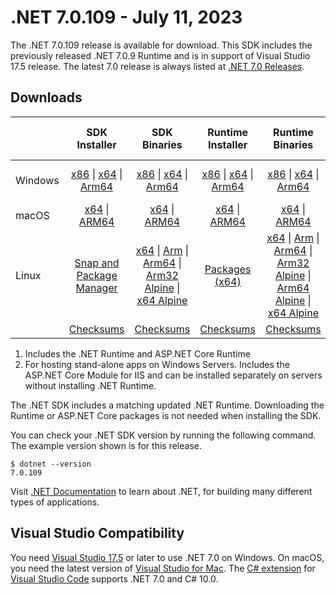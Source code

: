 # .NET 7.0.109 - July 11, 2023

The .NET 7.0.109 release is available for download. This SDK includes the previously released .NET 7.0.9 Runtime and is in support of Visual Studio 17.5 release. The latest 7.0 release is always listed at [.NET 7.0 Releases](../README.md).

## Downloads

|           | SDK Installer                        | SDK Binaries                 | Runtime Installer                                        | Runtime Binaries                                 | ASP.NET Core Runtime           |Windows Desktop Runtime          |
| --------- | :------------------------------------------:     | :----------------------:                 | :---------------------------:                            | :-------------------------:                      | :-----------------:            | :-----------------:            |
| Windows   | [x86][dotnet-sdk-win-x86.exe] \| [x64][dotnet-sdk-win-x64.exe] \| [Arm64][dotnet-sdk-win-arm64.exe] | [x86][dotnet-sdk-win-x86.zip] \| [x64][dotnet-sdk-win-x64.zip] \|  [Arm64][dotnet-sdk-win-arm64.zip] | [x86][dotnet-runtime-win-x86.exe] \| [x64][dotnet-runtime-win-x64.exe] \| [Arm64][dotnet-runtime-win-arm64.exe] | [x86][dotnet-runtime-win-x86.zip] \| [x64][dotnet-runtime-win-x64.zip] \| [Arm64][dotnet-runtime-win-arm64.zip] | [x86][aspnetcore-runtime-win-x86.exe] \| [x64][aspnetcore-runtime-win-x64.exe] \|; [Hosting Bundle][dotnet-hosting-win.exe] | [x86][windowsdesktop-runtime-win-x86.exe] \| [x64][windowsdesktop-runtime-win-x64.exe] \| [Arm64][windowsdesktop-runtime-win-arm64.exe] |
| macOS     | [x64][dotnet-sdk-osx-x64.pkg] \| [ARM64][dotnet-sdk-osx-arm64.pkg] | [x64][dotnet-sdk-osx-x64.tar.gz] \| [ARM64][dotnet-sdk-osx-arm64.tar.gz]  | [x64][dotnet-runtime-osx-x64.pkg] \| [ARM64][dotnet-runtime-osx-arm64.pkg] | [x64][dotnet-runtime-osx-x64.tar.gz] \| [ARM64][dotnet-runtime-osx-arm64.tar.gz]| [x64][aspnetcore-runtime-osx-x64.tar.gz] \| [ARM64][aspnetcore-runtime-osx-arm64.tar.gz] | - |
| Linux     |  [Snap and Package Manager](../install-linux.md)  | [x64][dotnet-sdk-linux-x64.tar.gz] \| [Arm][dotnet-sdk-linux-arm.tar.gz]  \| [Arm64][dotnet-sdk-linux-arm64.tar.gz] \| [Arm32 Alpine][dotnet-sdk-linux-musl-arm.tar.gz]  \| [x64 Alpine][dotnet-sdk-linux-musl-x64.tar.gz] | [Packages (x64)][linux-packages] | [x64][dotnet-runtime-linux-x64.tar.gz] \| [Arm][dotnet-runtime-linux-arm.tar.gz] \| [Arm64][dotnet-runtime-linux-arm64.tar.gz] \| [Arm32 Alpine][dotnet-runtime-linux-musl-arm.tar.gz] \| [Arm64 Alpine][dotnet-runtime-linux-musl-arm64.tar.gz] \| [x64 Alpine][dotnet-runtime-linux-musl-x64.tar.gz]  | [x64][aspnetcore-runtime-linux-x64.tar.gz]  \| [Arm][aspnetcore-runtime-linux-arm.tar.gz] \| [Arm64][aspnetcore-runtime-linux-arm64.tar.gz] \| [x64 Alpine][aspnetcore-runtime-linux-musl-x64.tar.gz] | - |
|  | [Checksums][checksums-sdk]                             | [Checksums][checksums-sdk]                                      | [Checksums][checksums-runtime]                             | [Checksums][checksums-runtime]  | [Checksums][checksums-runtime]  | [Checksums][checksums-runtime] |

1. Includes the .NET Runtime and ASP.NET Core Runtime
2. For hosting stand-alone apps on Windows Servers. Includes the ASP.NET Core Module for IIS and can be installed separately on servers without installing .NET Runtime.

The .NET SDK includes a matching updated .NET Runtime. Downloading the Runtime or ASP.NET Core packages is not needed when installing the SDK.

You can check your .NET SDK version by running the following command. The example version shown is for this release.

```console
$ dotnet --version
7.0.109
```

Visit [.NET Documentation](https://learn.microsoft.com/dotnet/) to learn about .NET, for building many different types of applications.

## Visual Studio Compatibility

You need [Visual Studio 17.5](https://visualstudio.microsoft.com) or later to use .NET 7.0 on Windows. On macOS, you need the latest version of [Visual Studio for Mac](https://visualstudio.microsoft.com/vs/mac/). The [C# extension](https://code.visualstudio.com/docs/languages/dotnet) for [Visual Studio Code](https://code.visualstudio.com/) supports .NET 7.0 and C# 10.0.

[checksums-runtime]: https://builds.dotnet.microsoft.com/dotnet/checksums/7.0.9-sha.txt
[checksums-sdk]: https://builds.dotnet.microsoft.com/dotnet/checksums/7.0.9-sha.txt

[linux-packages]: ../install-linux.md

[//]: # ( Runtime 7.0.9)
[dotnet-runtime-linux-arm.tar.gz]: https://download.visualstudio.microsoft.com/download/pr/56d9cc93-d139-4ce1-b857-b0fecd35766c/0ad0883fe14a66e2ebf27dd48f15fead/dotnet-runtime-7.0.9-linux-arm.tar.gz
[dotnet-runtime-linux-arm64.tar.gz]: https://download.visualstudio.microsoft.com/download/pr/f693db81-adb6-4481-862a-887993824572/9bd6d12296a5b07d8b4b0190afab4152/dotnet-runtime-7.0.9-linux-arm64.tar.gz
[dotnet-runtime-linux-musl-arm.tar.gz]: https://download.visualstudio.microsoft.com/download/pr/e3ddd2ab-be5f-491e-8e4a-b3a8137e5bbf/f3b6dbf360ac9f303348210e83087b41/dotnet-runtime-7.0.9-linux-musl-arm.tar.gz
[dotnet-runtime-linux-musl-arm64.tar.gz]: https://download.visualstudio.microsoft.com/download/pr/28b3d412-53f0-4352-ae85-22b366882ff5/5cce7b459d1793539bc5c9e9efe8bda1/dotnet-runtime-7.0.9-linux-musl-arm64.tar.gz
[dotnet-runtime-linux-musl-x64.tar.gz]: https://download.visualstudio.microsoft.com/download/pr/26890d64-dc4a-41a5-a2c7-ac07665d29c7/130b97b925d14241d0b4385bc966f3a6/dotnet-runtime-7.0.9-linux-musl-x64.tar.gz
[dotnet-runtime-linux-x64.tar.gz]: https://download.visualstudio.microsoft.com/download/pr/ecc0d5e3-61f5-49b1-ac1f-3b46956e1139/1ec7760b1697363667623f22a16c67b5/dotnet-runtime-7.0.9-linux-x64.tar.gz
[dotnet-runtime-osx-arm64.pkg]: https://download.visualstudio.microsoft.com/download/pr/f60a91ca-5f28-4fc5-99c4-c5c73cbf1302/96070a6b372d1dfa3eea416f6d3bd8af/dotnet-runtime-7.0.9-osx-arm64.pkg
[dotnet-runtime-osx-arm64.tar.gz]: https://download.visualstudio.microsoft.com/download/pr/20e6ef57-7686-4115-b7e6-ac561dcbf4fa/e2bf64248953cb06d5bafd6919f48905/dotnet-runtime-7.0.9-osx-arm64.tar.gz
[dotnet-runtime-osx-x64.pkg]: https://download.visualstudio.microsoft.com/download/pr/915a7546-ac65-4f7f-bab8-4e472547034b/7ba12f89b0ea3a0aae72f6fe37c46b4f/dotnet-runtime-7.0.9-osx-x64.pkg
[dotnet-runtime-osx-x64.tar.gz]: https://download.visualstudio.microsoft.com/download/pr/f12bda3f-cef0-4d22-8ffe-89f553b0e5ed/a0ff4b2aeae50d5192e0e6f47075345b/dotnet-runtime-7.0.9-osx-x64.tar.gz
[dotnet-runtime-win-arm64.exe]: https://download.visualstudio.microsoft.com/download/pr/6ac49e44-530c-4eb0-9519-b74f72782aba/12bc64e80c33ba34412f5b7c0437087a/dotnet-runtime-7.0.9-win-arm64.exe
[dotnet-runtime-win-arm64.zip]: https://download.visualstudio.microsoft.com/download/pr/4a188257-2882-4417-888a-2c8869a59157/6d691243cf08cd992bd5a8b3e4f2d7c6/dotnet-runtime-7.0.9-win-arm64.zip
[dotnet-runtime-win-x64.exe]: https://download.visualstudio.microsoft.com/download/pr/73058888-02a4-4f6d-b3cd-845531c2d7d0/a785e54b7f12046c00714b2ba759e173/dotnet-runtime-7.0.9-win-x64.exe
[dotnet-runtime-win-x64.zip]: https://download.visualstudio.microsoft.com/download/pr/844ca1a6-a492-4935-8b31-2a145c06830c/83dce74a20a59402836e95b57cd9799e/dotnet-runtime-7.0.9-win-x64.zip
[dotnet-runtime-win-x86.exe]: https://download.visualstudio.microsoft.com/download/pr/305a85f5-2b0d-459b-b2ea-caf71b98d25d/805edc610efa49432e5e268bbba4eacb/dotnet-runtime-7.0.9-win-x86.exe
[dotnet-runtime-win-x86.zip]: https://download.visualstudio.microsoft.com/download/pr/ca8eb4a3-dd9d-4ab9-93c0-68e3cf3ab37f/f854c84598b86658de6b57eeeaec547d/dotnet-runtime-7.0.9-win-x86.zip

[//]: # ( WindowsDesktop 7.0.9)
[windowsdesktop-runtime-win-arm64.exe]: https://download.visualstudio.microsoft.com/download/pr/92ce753a-1575-4b2c-9783-d29635190dc8/aa103a5af65c9fa15e488112563e322e/windowsdesktop-runtime-7.0.9-win-arm64.exe
[windowsdesktop-runtime-win-x64.exe]: https://download.visualstudio.microsoft.com/download/pr/7727acb3-25ca-473b-a392-75afeb33cab7/f11f0477fd2fcfbb3111881377d0c9bb/windowsdesktop-runtime-7.0.9-win-x64.exe
[windowsdesktop-runtime-win-x86.exe]: https://download.visualstudio.microsoft.com/download/pr/139b19d0-2d39-48ce-b59a-aec437509c20/ea6a2711eec53660c3b14d78b9fb2963/windowsdesktop-runtime-7.0.9-win-x86.exe

[//]: # ( ASP 7.0.9)
[aspnetcore-runtime-linux-arm.tar.gz]: https://download.visualstudio.microsoft.com/download/pr/3463b963-3438-43db-84eb-e660956c99d6/b8486eb997e3991c5c04800ae8665cc2/aspnetcore-runtime-7.0.9-linux-arm.tar.gz
[aspnetcore-runtime-linux-arm64.tar.gz]: https://download.visualstudio.microsoft.com/download/pr/9aca092c-f9c0-48d7-a01f-3c1c2eaac903/01b345ddecc7a90d5c99d016fa5180a6/aspnetcore-runtime-7.0.9-linux-arm64.tar.gz
[aspnetcore-runtime-linux-musl-x64.tar.gz]: https://download.visualstudio.microsoft.com/download/pr/a65d7552-e704-4bd3-b7bf-50b2f163c833/f806ebd9afd7976d5b2dee5cebfb31d0/aspnetcore-runtime-7.0.9-linux-musl-x64.tar.gz
[aspnetcore-runtime-linux-x64.tar.gz]: https://download.visualstudio.microsoft.com/download/pr/c1348fca-4ef4-46bc-9f6e-04f2315e0d3e/50fe6b7c2df482cdc880b66bd46834c7/aspnetcore-runtime-7.0.9-linux-x64.tar.gz
[aspnetcore-runtime-osx-arm64.tar.gz]: https://download.visualstudio.microsoft.com/download/pr/f967c09c-7a90-4da9-b933-926ed7870b16/0e5fbf15f170ceaee7e3d1865b856a99/aspnetcore-runtime-7.0.9-osx-arm64.tar.gz
[aspnetcore-runtime-osx-x64.tar.gz]: https://download.visualstudio.microsoft.com/download/pr/7e6cb756-70e3-4974-b96c-dc9b9d138306/9b0ea50c629660a565db33e74a69fe8c/aspnetcore-runtime-7.0.9-osx-x64.tar.gz
[aspnetcore-runtime-win-x64.exe]: https://download.visualstudio.microsoft.com/download/pr/edd9c9b1-0c49-4297-9197-9392b2462318/d06fedaefb256d801ce94ade76af3ad9/aspnetcore-runtime-7.0.9-win-x64.exe
[aspnetcore-runtime-win-x86.exe]: https://download.visualstudio.microsoft.com/download/pr/6ec3b357-31df-4b18-948f-4979a5b4b99f/fdeec71fc7f0f34ecfa0cb8b2b897da0/aspnetcore-runtime-7.0.9-win-x86.exe
[dotnet-hosting-win.exe]: https://download.visualstudio.microsoft.com/download/pr/a1918362-b09b-4593-a4b1-e5f0d9bd68b0/2470e7376871b57867655c057e878800/dotnet-hosting-7.0.9-win.exe

[//]: # ( SDK 7.0.109)
[dotnet-sdk-linux-arm.tar.gz]: https://download.visualstudio.microsoft.com/download/pr/3b74d2d6-eb63-4571-b2af-c407929ff050/b7e0d56b9334011049931faa7247e792/dotnet-sdk-7.0.109-linux-arm.tar.gz
[dotnet-sdk-linux-arm64.tar.gz]: https://download.visualstudio.microsoft.com/download/pr/322e74a4-5924-4cc7-bce3-149c405562c8/eacd6e88fee3660319428fcfd195677a/dotnet-sdk-7.0.109-linux-arm64.tar.gz
[dotnet-sdk-linux-musl-arm.tar.gz]: https://download.visualstudio.microsoft.com/download/pr/887bffcd-9873-42e1-baa0-80a1a9ba8bbc/1702d48227bce97a00bef0b9d1f28567/dotnet-sdk-7.0.109-linux-musl-arm.tar.gz
[dotnet-sdk-linux-musl-x64.tar.gz]: https://download.visualstudio.microsoft.com/download/pr/03ada672-1644-47a9-b4b0-61cf1cbcecb7/f2a14fad483e4785ad1e54d1a1357dc3/dotnet-sdk-7.0.109-linux-musl-x64.tar.gz
[dotnet-sdk-linux-x64.tar.gz]: https://download.visualstudio.microsoft.com/download/pr/71edaf0a-48a9-49c1-b4b1-9f347cddb94c/903cf9481591c364a0ddedf869256b64/dotnet-sdk-7.0.109-linux-x64.tar.gz
[dotnet-sdk-osx-arm64.pkg]: https://download.visualstudio.microsoft.com/download/pr/b018d0f4-3e58-4628-974e-962c41314025/7052e4de0171a82c40fd7b8d8549bd55/dotnet-sdk-7.0.109-osx-arm64.pkg
[dotnet-sdk-osx-arm64.tar.gz]: https://download.visualstudio.microsoft.com/download/pr/52a8870c-6644-4f27-bdfe-0637e498237a/a57a30b2f3340b74e25314ea1ab72e76/dotnet-sdk-7.0.109-osx-arm64.tar.gz
[dotnet-sdk-osx-x64.pkg]: https://download.visualstudio.microsoft.com/download/pr/4c74b0e7-2d48-49da-823f-79a1dedc24fb/71190607c810bb1ee92124a38e23f58d/dotnet-sdk-7.0.109-osx-x64.pkg
[dotnet-sdk-osx-x64.tar.gz]: https://download.visualstudio.microsoft.com/download/pr/f8eb9a50-2169-470c-9a90-9a6c3f7eff1e/81008c711ff8bb37168d142c92e4fe7b/dotnet-sdk-7.0.109-osx-x64.tar.gz
[dotnet-sdk-win-arm64.exe]: https://download.visualstudio.microsoft.com/download/pr/f04b6d26-b530-4404-b87b-53ec5ebf4896/a2587f6c8d5907da5be4cb79bd450b82/dotnet-sdk-7.0.109-win-arm64.exe
[dotnet-sdk-win-arm64.zip]: https://download.visualstudio.microsoft.com/download/pr/ba03a630-1350-4527-aec7-7a2e3f080d85/12742fbbbf9ae1f7e95f116641f09286/dotnet-sdk-7.0.109-win-arm64.zip
[dotnet-sdk-win-x64.exe]: https://download.visualstudio.microsoft.com/download/pr/ddd5eba6-e7ab-4b00-8547-db148434b949/d447d59d6e48db54d7d97f83a8651bfc/dotnet-sdk-7.0.109-win-x64.exe
[dotnet-sdk-win-x64.zip]: https://download.visualstudio.microsoft.com/download/pr/427d95af-146f-490e-8064-c91cf6f2b2df/7ec421288b9d1bcea0fd8479517bc7e6/dotnet-sdk-7.0.109-win-x64.zip
[dotnet-sdk-win-x86.exe]: https://download.visualstudio.microsoft.com/download/pr/9761cc0b-5609-4d9f-8d38-99a087b6613a/55bcc358f41cc298622ce87e195813e6/dotnet-sdk-7.0.109-win-x86.exe
[dotnet-sdk-win-x86.zip]: https://download.visualstudio.microsoft.com/download/pr/8458c739-268d-4fa7-9360-1f2390620472/c273097fe5a18beb7f9e26605b0cf565/dotnet-sdk-7.0.109-win-x86.zip
